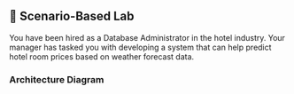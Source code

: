 
## 📝 Scenario-Based Lab
You have been hired as a Database Administrator in the hotel industry. Your manager has tasked you with developing a system that can help predict hotel room prices based on weather forecast data.

### Architecture Diagram

